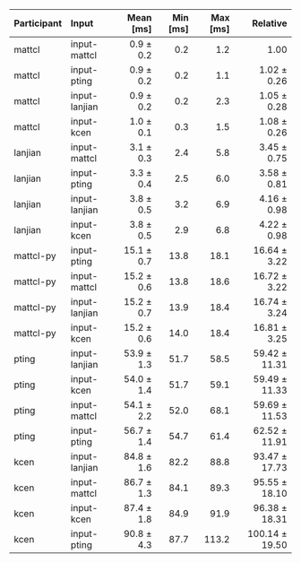 | Participant | Input | Mean [ms] | Min [ms] | Max [ms] | Relative |
|:---|:---|---:|---:|---:|---:|
| mattcl | input-mattcl | 0.9 ± 0.2 | 0.2 | 1.2 | 1.00 |
| mattcl | input-pting | 0.9 ± 0.2 | 0.2 | 1.1 | 1.02 ± 0.26 |
| mattcl | input-lanjian | 0.9 ± 0.2 | 0.2 | 2.3 | 1.05 ± 0.28 |
| mattcl | input-kcen | 1.0 ± 0.1 | 0.3 | 1.5 | 1.08 ± 0.26 |
| lanjian | input-mattcl | 3.1 ± 0.3 | 2.4 | 5.8 | 3.45 ± 0.75 |
| lanjian | input-pting | 3.3 ± 0.4 | 2.5 | 6.0 | 3.58 ± 0.81 |
| lanjian | input-lanjian | 3.8 ± 0.5 | 3.2 | 6.9 | 4.16 ± 0.98 |
| lanjian | input-kcen | 3.8 ± 0.5 | 2.9 | 6.8 | 4.22 ± 0.98 |
| mattcl-py | input-pting | 15.1 ± 0.7 | 13.8 | 18.1 | 16.64 ± 3.22 |
| mattcl-py | input-mattcl | 15.2 ± 0.6 | 13.8 | 18.6 | 16.72 ± 3.22 |
| mattcl-py | input-lanjian | 15.2 ± 0.7 | 13.9 | 18.4 | 16.74 ± 3.24 |
| mattcl-py | input-kcen | 15.2 ± 0.6 | 14.0 | 18.4 | 16.81 ± 3.25 |
| pting | input-lanjian | 53.9 ± 1.3 | 51.7 | 58.5 | 59.42 ± 11.31 |
| pting | input-kcen | 54.0 ± 1.4 | 51.7 | 59.1 | 59.49 ± 11.33 |
| pting | input-mattcl | 54.1 ± 2.2 | 52.0 | 68.1 | 59.69 ± 11.53 |
| pting | input-pting | 56.7 ± 1.4 | 54.7 | 61.4 | 62.52 ± 11.91 |
| kcen | input-lanjian | 84.8 ± 1.6 | 82.2 | 88.8 | 93.47 ± 17.73 |
| kcen | input-mattcl | 86.7 ± 1.3 | 84.1 | 89.3 | 95.55 ± 18.10 |
| kcen | input-kcen | 87.4 ± 1.8 | 84.9 | 91.9 | 96.38 ± 18.31 |
| kcen | input-pting | 90.8 ± 4.3 | 87.7 | 113.2 | 100.14 ± 19.50 |
